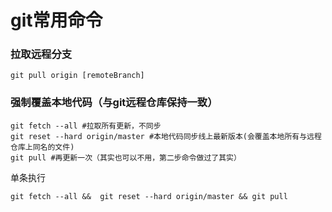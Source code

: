 # git常用命令
### 拉取远程分支
```git
git pull origin [remoteBranch]
```
### 强制覆盖本地代码（与git远程仓库保持一致）
```git
git fetch --all #拉取所有更新，不同步
git reset --hard origin/master #本地代码同步线上最新版本(会覆盖本地所有与远程仓库上同名的文件)
git pull #再更新一次（其实也可以不用，第二步命令做过了其实）
```
单条执行
```git
git fetch --all &&  git reset --hard origin/master && git pull
```
